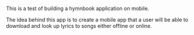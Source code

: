 This is a test of building a hymnbook application on mobile.

The idea behind this app is to create a mobile app that a user will be able to download and look up lyrics to songs either offline or online.
